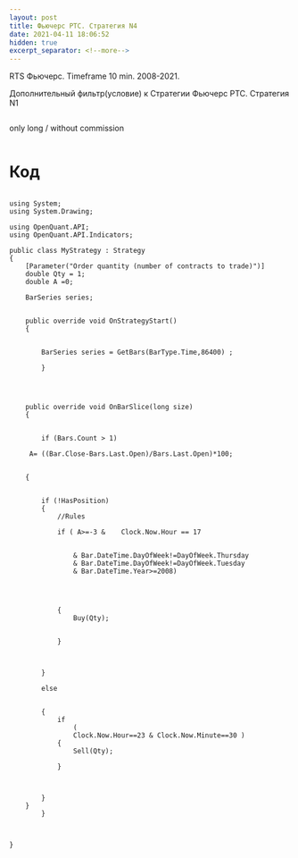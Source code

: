 ```yaml
---
layout: post
title: Фьючерс РТС. Стратегия N4
date: 2021-04-11 18:06:52
hidden: true
excerpt_separator: <!--more-->
---
```


RTS Фьючерс. Timeframe 10 min. 2008-2021.

Дополнительный фильтр(условие) к Стратегии Фьючерс РТС. Стратегия N1


<!--more-->


<img src="https://ragve.ru/images/pattern4_ch.png" alt="">

only long / without commission

<img src="https://ragve.ru/images/pattern4_p.png" alt="">

# Код

```

using System;
using System.Drawing;

using OpenQuant.API;
using OpenQuant.API.Indicators;

public class MyStrategy : Strategy
{
	[Parameter("Order quantity (number of contracts to trade)")]
	double Qty = 1;
	double A =0;

	BarSeries series;

	
	public override void OnStrategyStart()
	{
		
	
		BarSeries series = GetBars(BarType.Time,86400) ;
	
		}
	
	
	
	
	public override void OnBarSlice(long size)
	{

		
		if (Bars.Count > 1)
		
	 A= ((Bar.Close-Bars.Last.Open)/Bars.Last.Open)*100;
		
		
	{
			
         
		if (!HasPosition)
		{
			//Rules
				
			if ( A>=-3 &	Clock.Now.Hour == 17
				
			
				& Bar.DateTime.DayOfWeek!=DayOfWeek.Thursday 
				& Bar.DateTime.DayOfWeek!=DayOfWeek.Tuesday
				& Bar.DateTime.Year>=2008)
					
					
					
				
			{
				Buy(Qty);
			
						
			}
			
			

		}
			
		else
			
			
		{
			if 			
				(
				Clock.Now.Hour==23 & Clock.Now.Minute==30 )
			{
				Sell(Qty);
					
			}
				
			
			
		}
	}
		}

	

}





```


